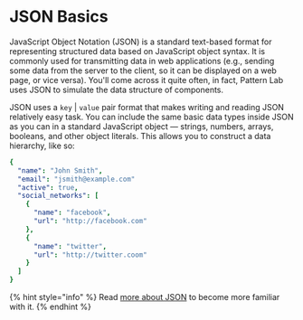 # JSON Basics

JavaScript Object Notation \(JSON\) is a standard text-based format for representing structured data based on JavaScript object syntax. It is commonly used for transmitting data in web applications \(e.g., sending some data from the server to the client, so it can be displayed on a web page, or vice versa\). You'll come across it quite often, in fact, Pattern Lab uses JSON to simulate the data structure of components.

JSON uses a `key` \| `value` pair format that makes writing and reading JSON relatively easy task.  You can include the same basic data types inside JSON as you can in a standard JavaScript object — strings, numbers, arrays, booleans, and other object literals. This allows you to construct a data hierarchy, like so:

```yaml
{
  "name": "John Smith",
  "email": "jsmith@example.com"
  "active": true,
  "social_networks": [
    {
      "name": "facebook",
      "url": "http://facebook.com"
    },
    {
      "name": "twitter",
      "url": "http://twitter.coom"
    }
  ]
}
```

{% hint style="info" %}
Read [more about JSON](https://developer.mozilla.org/en-US/docs/Learn/JavaScript/Objects/JSON) to become more familiar with it.
{% endhint %}



